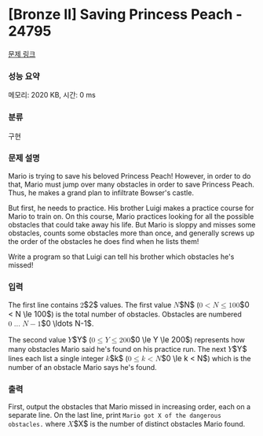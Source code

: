 # [Bronze II] Saving Princess Peach - 24795 

[문제 링크](https://www.acmicpc.net/problem/24795) 

### 성능 요약

메모리: 2020 KB, 시간: 0 ms

### 분류

구현

### 문제 설명

<p>Mario is trying to save his beloved Princess Peach! However, in order to do that, Mario must jump over many obstacles in order to save Princess Peach. Thus, he makes a grand plan to infiltrate Bowser's castle. </p>

<p>But first, he needs to practice. His brother Luigi makes a practice course for Mario to train on. On this course, Mario practices looking for all the possible obstacles that could take away his life.  But Mario is sloppy and misses some obstacles, counts some obstacles more than once, and generally screws up the order of the obstacles he does find when he lists them!</p>

<p>Write a program so that Luigi can tell his brother which obstacles he's missed!</p>

### 입력 

 <p>The first line contains <mjx-container class="MathJax" jax="CHTML" style="font-size: 109%; position: relative;"><mjx-math class="MJX-TEX" aria-hidden="true"><mjx-mn class="mjx-n"><mjx-c class="mjx-c32"></mjx-c></mjx-mn></mjx-math><mjx-assistive-mml unselectable="on" display="inline"><math xmlns="http://www.w3.org/1998/Math/MathML"><mn>2</mn></math></mjx-assistive-mml><span aria-hidden="true" class="no-mathjax mjx-copytext">$2$</span></mjx-container> values. The first value <mjx-container class="MathJax" jax="CHTML" style="font-size: 109%; position: relative;"><mjx-math class="MJX-TEX" aria-hidden="true"><mjx-mi class="mjx-i"><mjx-c class="mjx-c1D441 TEX-I"></mjx-c></mjx-mi></mjx-math><mjx-assistive-mml unselectable="on" display="inline"><math xmlns="http://www.w3.org/1998/Math/MathML"><mi>N</mi></math></mjx-assistive-mml><span aria-hidden="true" class="no-mathjax mjx-copytext">$N$</span></mjx-container> (<mjx-container class="MathJax" jax="CHTML" style="font-size: 109%; position: relative;"><mjx-math class="MJX-TEX" aria-hidden="true"><mjx-mn class="mjx-n"><mjx-c class="mjx-c30"></mjx-c></mjx-mn><mjx-mo class="mjx-n" space="4"><mjx-c class="mjx-c3C"></mjx-c></mjx-mo><mjx-mi class="mjx-i" space="4"><mjx-c class="mjx-c1D441 TEX-I"></mjx-c></mjx-mi><mjx-mo class="mjx-n" space="4"><mjx-c class="mjx-c2264"></mjx-c></mjx-mo><mjx-mn class="mjx-n" space="4"><mjx-c class="mjx-c31"></mjx-c><mjx-c class="mjx-c30"></mjx-c><mjx-c class="mjx-c30"></mjx-c></mjx-mn></mjx-math><mjx-assistive-mml unselectable="on" display="inline"><math xmlns="http://www.w3.org/1998/Math/MathML"><mn>0</mn><mo><</mo><mi>N</mi><mo>≤</mo><mn>100</mn></math></mjx-assistive-mml><span aria-hidden="true" class="no-mathjax mjx-copytext">$0 < N \le 100$</span></mjx-container>) is the total number of obstacles.   Obstacles are numbered <mjx-container class="MathJax" jax="CHTML" style="font-size: 109%; position: relative;"><mjx-math class="MJX-TEX" aria-hidden="true"><mjx-mn class="mjx-n"><mjx-c class="mjx-c30"></mjx-c></mjx-mn><mjx-mo class="mjx-n" space="2"><mjx-c class="mjx-c2026"></mjx-c></mjx-mo><mjx-mi class="mjx-i" space="2"><mjx-c class="mjx-c1D441 TEX-I"></mjx-c></mjx-mi><mjx-mo class="mjx-n" space="3"><mjx-c class="mjx-c2212"></mjx-c></mjx-mo><mjx-mn class="mjx-n" space="3"><mjx-c class="mjx-c31"></mjx-c></mjx-mn></mjx-math><mjx-assistive-mml unselectable="on" display="inline"><math xmlns="http://www.w3.org/1998/Math/MathML"><mn>0</mn><mo>…</mo><mi>N</mi><mo>−</mo><mn>1</mn></math></mjx-assistive-mml><span aria-hidden="true" class="no-mathjax mjx-copytext">$0 \ldots N-1$</span></mjx-container>.</p>

<p>The second value <mjx-container class="MathJax" jax="CHTML" style="font-size: 109%; position: relative;"><mjx-math class="MJX-TEX" aria-hidden="true"><mjx-mi class="mjx-i"><mjx-c class="mjx-c1D44C TEX-I"></mjx-c></mjx-mi></mjx-math><mjx-assistive-mml unselectable="on" display="inline"><math xmlns="http://www.w3.org/1998/Math/MathML"><mi>Y</mi></math></mjx-assistive-mml><span aria-hidden="true" class="no-mathjax mjx-copytext">$Y$</span></mjx-container> (<mjx-container class="MathJax" jax="CHTML" style="font-size: 109%; position: relative;"><mjx-math class="MJX-TEX" aria-hidden="true"><mjx-mn class="mjx-n"><mjx-c class="mjx-c30"></mjx-c></mjx-mn><mjx-mo class="mjx-n" space="4"><mjx-c class="mjx-c2264"></mjx-c></mjx-mo><mjx-mi class="mjx-i" space="4"><mjx-c class="mjx-c1D44C TEX-I"></mjx-c></mjx-mi><mjx-mo class="mjx-n" space="4"><mjx-c class="mjx-c2264"></mjx-c></mjx-mo><mjx-mn class="mjx-n" space="4"><mjx-c class="mjx-c32"></mjx-c><mjx-c class="mjx-c30"></mjx-c><mjx-c class="mjx-c30"></mjx-c></mjx-mn></mjx-math><mjx-assistive-mml unselectable="on" display="inline"><math xmlns="http://www.w3.org/1998/Math/MathML"><mn>0</mn><mo>≤</mo><mi>Y</mi><mo>≤</mo><mn>200</mn></math></mjx-assistive-mml><span aria-hidden="true" class="no-mathjax mjx-copytext">$0 \le Y \le 200$</span></mjx-container>) represents how many obstacles Mario said he's found on his practice run. The next <mjx-container class="MathJax" jax="CHTML" style="font-size: 109%; position: relative;"><mjx-math class="MJX-TEX" aria-hidden="true"><mjx-mi class="mjx-i"><mjx-c class="mjx-c1D44C TEX-I"></mjx-c></mjx-mi></mjx-math><mjx-assistive-mml unselectable="on" display="inline"><math xmlns="http://www.w3.org/1998/Math/MathML"><mi>Y</mi></math></mjx-assistive-mml><span aria-hidden="true" class="no-mathjax mjx-copytext">$Y$</span></mjx-container> lines each list a single integer <mjx-container class="MathJax" jax="CHTML" style="font-size: 109%; position: relative;"><mjx-math class="MJX-TEX" aria-hidden="true"><mjx-mi class="mjx-i"><mjx-c class="mjx-c1D458 TEX-I"></mjx-c></mjx-mi></mjx-math><mjx-assistive-mml unselectable="on" display="inline"><math xmlns="http://www.w3.org/1998/Math/MathML"><mi>k</mi></math></mjx-assistive-mml><span aria-hidden="true" class="no-mathjax mjx-copytext">$k$</span></mjx-container> (<mjx-container class="MathJax" jax="CHTML" style="font-size: 109%; position: relative;"><mjx-math class="MJX-TEX" aria-hidden="true"><mjx-mn class="mjx-n"><mjx-c class="mjx-c30"></mjx-c></mjx-mn><mjx-mo class="mjx-n" space="4"><mjx-c class="mjx-c2264"></mjx-c></mjx-mo><mjx-mi class="mjx-i" space="4"><mjx-c class="mjx-c1D458 TEX-I"></mjx-c></mjx-mi><mjx-mo class="mjx-n" space="4"><mjx-c class="mjx-c3C"></mjx-c></mjx-mo><mjx-mi class="mjx-i" space="4"><mjx-c class="mjx-c1D441 TEX-I"></mjx-c></mjx-mi></mjx-math><mjx-assistive-mml unselectable="on" display="inline"><math xmlns="http://www.w3.org/1998/Math/MathML"><mn>0</mn><mo>≤</mo><mi>k</mi><mo><</mo><mi>N</mi></math></mjx-assistive-mml><span aria-hidden="true" class="no-mathjax mjx-copytext">$0 \le k < N$</span></mjx-container>) which is the number of an obstacle Mario says he's found.</p>

### 출력 

 <p>First, output the obstacles that Mario missed in increasing order, each on a separate line. On the last line, print <code>Mario got X of the dangerous obstacles.</code> where <mjx-container class="MathJax" jax="CHTML" style="font-size: 109%; position: relative;"><mjx-math class="MJX-TEX" aria-hidden="true"><mjx-mi class="mjx-i"><mjx-c class="mjx-c1D44B TEX-I"></mjx-c></mjx-mi></mjx-math><mjx-assistive-mml unselectable="on" display="inline"><math xmlns="http://www.w3.org/1998/Math/MathML"><mi>X</mi></math></mjx-assistive-mml><span aria-hidden="true" class="no-mathjax mjx-copytext">$X$</span></mjx-container> is the number of distinct obstacles Mario found.</p>

